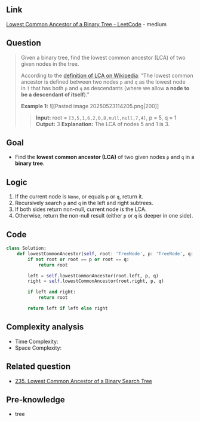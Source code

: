 ## Link
[Lowest Common Ancestor of a Binary Tree - LeetCode](https://leetcode.com/problems/lowest-common-ancestor-of-a-binary-tree/description/) - medium
## Question
>Given a binary tree, find the lowest common ancestor (LCA) of two given nodes in the tree.
>
> According to the [definition of LCA on Wikipedia](https://en.wikipedia.org/wiki/Lowest_common_ancestor): “The lowest common ancestor is defined between two nodes `p` and `q` as the lowest node in `T` that has both `p` and `q` as descendants (where we allow **a node to be a descendant of itself**).”
> 
> **Example 1:**
> ![[Pasted image 20250523114205.png|200]]
>> **Input:** root = `[3,5,1,6,2,0,8,null,null,7,4]`, p = 5, q = 1
>> **Output:** 3
>> **Explanation:** The LCA of nodes 5 and 1 is 3.
## Goal
- Find the **lowest common ancestor (LCA)** of two given nodes `p` and `q` in a **binary tree**.
## Logic
1. If the current node is `None`, or equals `p` or `q`, return it.
2. Recursively search `p` and `q` in the left and right subtrees.
3. If both sides return non-null, current node is the LCA.
4. Otherwise, return the non-null result (either `p` or `q` is deeper in one side).
## Code
```python
class Solution:
    def lowestCommonAncestor(self, root: 'TreeNode', p: 'TreeNode', q: 'TreeNode') -> 'TreeNode':
        if not root or root == p or root == q:
            return root

        left = self.lowestCommonAncestor(root.left, p, q)
        right = self.lowestCommonAncestor(root.right, p, q)

        if left and right:
            return root

        return left if left else right
```
## Complexity analysis
- Time Complexity: 
- Space Complexity: 
## Related question
- [235. Lowest Common Ancestor of a Binary Search Tree](https://leetcode.com/problems/lowest-common-ancestor-of-a-binary-search-tree/)
## Pre-knowledge
- tree
